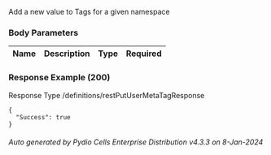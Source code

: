 






 
Add a new value to Tags for a given namespace  


### Body Parameters

Name | Description | Type | Required
---|---|---|---






### Response Example (200)
Response Type /definitions/restPutUserMetaTagResponse

```
{
  "Success": true
}
```




###### Auto generated by Pydio Cells Enterprise Distribution v4.3.3 on 8-Jan-2024
